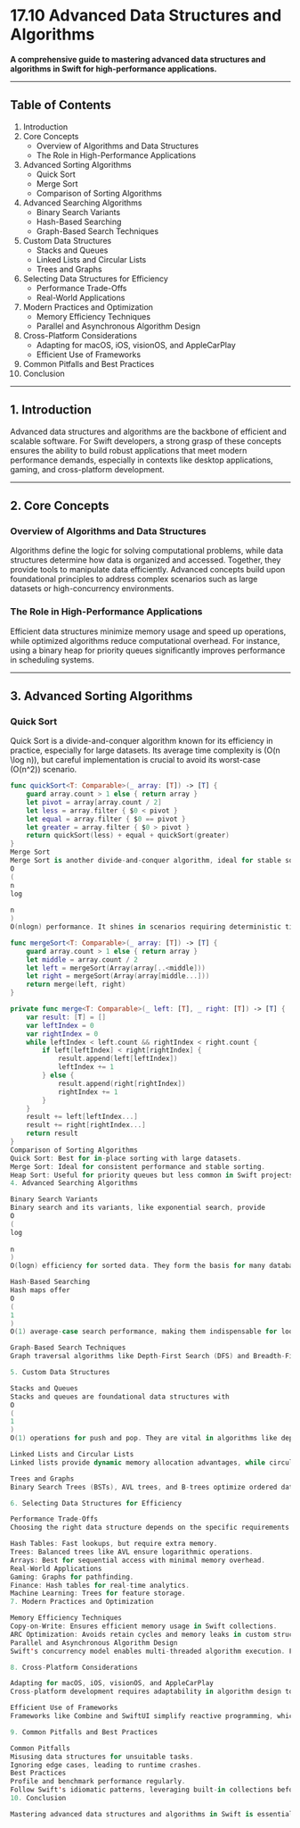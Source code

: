 # 17.10 Advanced Data Structures and Algorithms  
**A comprehensive guide to mastering advanced data structures and algorithms in Swift for high-performance applications.**

---

## Table of Contents

1. Introduction  
2. Core Concepts  
    - Overview of Algorithms and Data Structures  
    - The Role in High-Performance Applications  
3. Advanced Sorting Algorithms  
    - Quick Sort  
    - Merge Sort  
    - Comparison of Sorting Algorithms  
4. Advanced Searching Algorithms  
    - Binary Search Variants  
    - Hash-Based Searching  
    - Graph-Based Search Techniques  
5. Custom Data Structures  
    - Stacks and Queues  
    - Linked Lists and Circular Lists  
    - Trees and Graphs  
6. Selecting Data Structures for Efficiency  
    - Performance Trade-Offs  
    - Real-World Applications  
7. Modern Practices and Optimization  
    - Memory Efficiency Techniques  
    - Parallel and Asynchronous Algorithm Design  
8. Cross-Platform Considerations  
    - Adapting for macOS, iOS, visionOS, and AppleCarPlay  
    - Efficient Use of Frameworks  
9. Common Pitfalls and Best Practices  
10. Conclusion  

---

## 1. Introduction

Advanced data structures and algorithms are the backbone of efficient and scalable software. For Swift developers, a strong grasp of these concepts ensures the ability to build robust applications that meet modern performance demands, especially in contexts like desktop applications, gaming, and cross-platform development.

---

## 2. Core Concepts

### Overview of Algorithms and Data Structures  
Algorithms define the logic for solving computational problems, while data structures determine how data is organized and accessed. Together, they provide tools to manipulate data efficiently. Advanced concepts build upon foundational principles to address complex scenarios such as large datasets or high-concurrency environments.

### The Role in High-Performance Applications  
Efficient data structures minimize memory usage and speed up operations, while optimized algorithms reduce computational overhead. For instance, using a binary heap for priority queues significantly improves performance in scheduling systems.

---

## 3. Advanced Sorting Algorithms

### Quick Sort  
Quick Sort is a divide-and-conquer algorithm known for its efficiency in practice, especially for large datasets. Its average time complexity is \(O(n \log n)\), but careful implementation is crucial to avoid its worst-case \(O(n^2)\) scenario.

```swift
func quickSort<T: Comparable>(_ array: [T]) -> [T] {
    guard array.count > 1 else { return array }
    let pivot = array[array.count / 2]
    let less = array.filter { $0 < pivot }
    let equal = array.filter { $0 == pivot }
    let greater = array.filter { $0 > pivot }
    return quickSort(less) + equal + quickSort(greater)
}
Merge Sort
Merge Sort is another divide-and-conquer algorithm, ideal for stable sorting and guaranteed
O
(
n
log
⁡
n
)
O(nlogn) performance. It shines in scenarios requiring deterministic time complexity.

func mergeSort<T: Comparable>(_ array: [T]) -> [T] {
    guard array.count > 1 else { return array }
    let middle = array.count / 2
    let left = mergeSort(Array(array[..<middle]))
    let right = mergeSort(Array(array[middle...]))
    return merge(left, right)
}

private func merge<T: Comparable>(_ left: [T], _ right: [T]) -> [T] {
    var result: [T] = []
    var leftIndex = 0
    var rightIndex = 0
    while leftIndex < left.count && rightIndex < right.count {
        if left[leftIndex] < right[rightIndex] {
            result.append(left[leftIndex])
            leftIndex += 1
        } else {
            result.append(right[rightIndex])
            rightIndex += 1
        }
    }
    result += left[leftIndex...]
    result += right[rightIndex...]
    return result
}
Comparison of Sorting Algorithms
Quick Sort: Best for in-place sorting with large datasets.
Merge Sort: Ideal for consistent performance and stable sorting.
Heap Sort: Useful for priority queues but less common in Swift projects.
4. Advanced Searching Algorithms

Binary Search Variants
Binary search and its variants, like exponential search, provide 
O
(
log
⁡
n
)
O(logn) efficiency for sorted data. They form the basis for many database operations.

Hash-Based Searching
Hash maps offer 
O
(
1
)
O(1) average-case search performance, making them indispensable for lookup-intensive operations.

Graph-Based Search Techniques
Graph traversal algorithms like Depth-First Search (DFS) and Breadth-First Search (BFS) are crucial for applications such as pathfinding in games or network routing.

5. Custom Data Structures

Stacks and Queues
Stacks and queues are foundational data structures with 
O
(
1
)
O(1) operations for push and pop. They are vital in algorithms like depth-first search and task scheduling.

Linked Lists and Circular Lists
Linked lists provide dynamic memory allocation advantages, while circular lists excel in applications requiring continuous iteration, such as multimedia buffers.

Trees and Graphs
Binary Search Trees (BSTs), AVL trees, and B-trees optimize ordered data storage, whereas graphs model complex relationships. Swift's Set and Dictionary can be extended to implement custom graph structures.

6. Selecting Data Structures for Efficiency

Performance Trade-Offs
Choosing the right data structure depends on the specific requirements:

Hash Tables: Fast lookups, but require extra memory.
Trees: Balanced trees like AVL ensure logarithmic operations.
Arrays: Best for sequential access with minimal memory overhead.
Real-World Applications
Gaming: Graphs for pathfinding.
Finance: Hash tables for real-time analytics.
Machine Learning: Trees for feature storage.
7. Modern Practices and Optimization

Memory Efficiency Techniques
Copy-on-Write: Ensures efficient memory usage in Swift collections.
ARC Optimization: Avoids retain cycles and memory leaks in custom structures.
Parallel and Asynchronous Algorithm Design
Swift's concurrency model enables multi-threaded algorithm execution. For instance, TaskGroup and async/await facilitate parallel processing of large datasets.

8. Cross-Platform Considerations

Adapting for macOS, iOS, visionOS, and AppleCarPlay
Cross-platform development requires adaptability in algorithm design to meet different device constraints. Use conditional compilation (#if os) to handle platform-specific optimizations.

Efficient Use of Frameworks
Frameworks like Combine and SwiftUI simplify reactive programming, which is essential for real-time applications.

9. Common Pitfalls and Best Practices

Common Pitfalls
Misusing data structures for unsuitable tasks.
Ignoring edge cases, leading to runtime crashes.
Best Practices
Profile and benchmark performance regularly.
Follow Swift's idiomatic patterns, leveraging built-in collections before resorting to custom implementations.
10. Conclusion

Mastering advanced data structures and algorithms in Swift is essential for creating high-performance, scalable applications. By understanding their nuances and implementing best practices, developers can build solutions that excel across Apple’s ecosystem.
